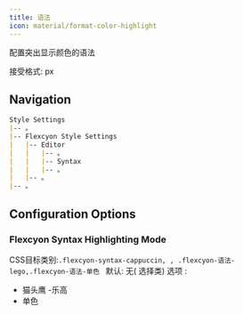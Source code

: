 ```yaml
---
title: 语法
icon: material/format-color-highlight
---
```


配置突出显示颜色的语法

接受格式: px

## Navigation

```md
Style Settings
|-- 。
|-- Flexcyon Style Settings
|   |-- Editor
|   |   |-- 。
|   |   |-- Syntax
|   |   |-- 。
|   |-- 。
|-- 。
```

## Configuration Options

### Flexcyon Syntax Highlighting Mode

CSS目标类别:`.flexcyon-syntax-cappuccin,
,
.flexcyon-语法-lego,.flexcyon-语法-单色 `
默认: 无( 选择类)
选项 :

- 猫头鹰
-乐高
- 单色
